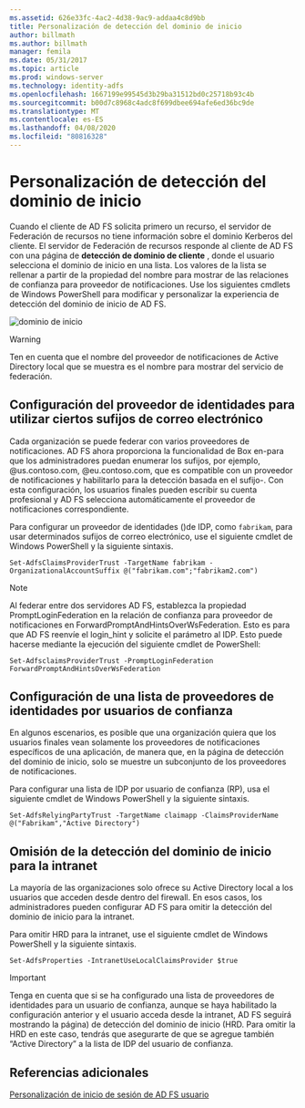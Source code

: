 ```yaml
---
ms.assetid: 626e33fc-4ac2-4d38-9ac9-addaa4c8d9bb
title: Personalización de detección del dominio de inicio
author: billmath
ms.author: billmath
manager: femila
ms.date: 05/31/2017
ms.topic: article
ms.prod: windows-server
ms.technology: identity-adfs
ms.openlocfilehash: 1667199e99545d3b29ba31512bd0c25718b93c4b
ms.sourcegitcommit: b00d7c8968c4adc8f699dbee694afe6ed36bc9de
ms.translationtype: MT
ms.contentlocale: es-ES
ms.lasthandoff: 04/08/2020
ms.locfileid: "80816328"
---
```

# <a name="home-realm-discovery-customization"></a>Personalización de detección del dominio de inicio


Cuando el cliente de AD FS solicita primero un recurso, el servidor de Federación de recursos no tiene información sobre el dominio Kerberos del cliente. El servidor de Federación de recursos responde al cliente de AD FS con una página de **detección de dominio de cliente** , donde el usuario selecciona el dominio de inicio en una lista. Los valores de la lista se rellenar a partir de la propiedad del nombre para mostrar de las relaciones de confianza para proveedor de notificaciones. Use los siguientes cmdlets de Windows PowerShell para modificar y personalizar la experiencia de detección del dominio de inicio de AD FS.  
  
![dominio de inicio](media/AD-FS-user-sign-in-customization/ADFS_Blue_Custom4.png)  
  
> [!WARNING]  
> Ten en cuenta que el nombre del proveedor de notificaciones de Active Directory local que se muestra es el nombre para mostrar del servicio de federación.  
  



## <a name="configure-identity-provider-to-use-certain-email-suffixes"></a>Configuración del proveedor de identidades para utilizar ciertos sufijos de correo electrónico  
Cada organización se puede federar con varios proveedores de notificaciones. AD FS ahora proporciona la funcionalidad de Box en\-para que los administradores puedan enumerar los sufijos, por ejemplo, @us.contoso.com, @eu.contoso.com, que es compatible con un proveedor de notificaciones y habilitarlo para la detección basada en el sufijo\-. Con esta configuración, los usuarios finales pueden escribir su cuenta profesional y AD FS selecciona automáticamente el proveedor de notificaciones correspondiente.  
  
Para configurar un proveedor de identidades \(\)de IDP, como `fabrikam`, para usar determinados sufijos de correo electrónico, use el siguiente cmdlet de Windows PowerShell y la siguiente sintaxis.  
  

`Set-AdfsClaimsProviderTrust -TargetName fabrikam -OrganizationalAccountSuffix @("fabrikam.com";"fabrikam2.com") ` 
 
>[!NOTE]
> Al federar entre dos servidores AD FS, establezca la propiedad PromptLoginFederation en la relación de confianza para proveedor de notificaciones en ForwardPromptAndHintsOverWsFederation.  Esto es para que AD FS reenvíe el login_hint y solicite el parámetro al IDP.  Esto puede hacerse mediante la ejecución del siguiente cmdlet de PowerShell:
>
>`Set-AdfsclaimsProviderTrust -PromptLoginFederation ForwardPromptAndHintsOverWsFederation`

## <a name="configure-an-identity-provider-list-per-relying-party"></a>Configuración de una lista de proveedores de identidades por usuarios de confianza  
En algunos escenarios, es posible que una organización quiera que los usuarios finales vean solamente los proveedores de notificaciones específicos de una aplicación, de manera que, en la página de detección del dominio de inicio, solo se muestre un subconjunto de los proveedores de notificaciones.  
  
Para configurar una lista de IDP por usuario de confianza \(RP\), usa el siguiente cmdlet de Windows PowerShell y la siguiente sintaxis.  
  
 
`Set-AdfsRelyingPartyTrust -TargetName claimapp -ClaimsProviderName @("Fabrikam","Active Directory") ` 

  
## <a name="bypass-home-realm-discovery-for-the-intranet"></a>Omisión de la detección del dominio de inicio para la intranet  
La mayoría de las organizaciones solo ofrece su Active Directory local a los usuarios que acceden desde dentro del firewall. En esos casos, los administradores pueden configurar AD FS para omitir la detección del dominio de inicio para la intranet.  
  
Para omitir HRD para la intranet, use el siguiente cmdlet de Windows PowerShell y la siguiente sintaxis.  
  

`Set-AdfsProperties -IntranetUseLocalClaimsProvider $true ` 
 
  
> [!IMPORTANT]  
> Tenga en cuenta que si se ha configurado una lista de proveedores de identidades para un usuario de confianza, aunque se haya habilitado la configuración anterior y el usuario acceda desde la intranet, AD FS seguirá mostrando la página\) de detección del dominio de inicio \(HRD. Para omitir la HRD en este caso, tendrás que asegurarte de que se agregue también “Active Directory” a la lista de IDP del usuario de confianza.  

## <a name="additional-references"></a>Referencias adicionales 
[Personalización de inicio de sesión de AD FS usuario](AD-FS-user-sign-in-customization.md)  
